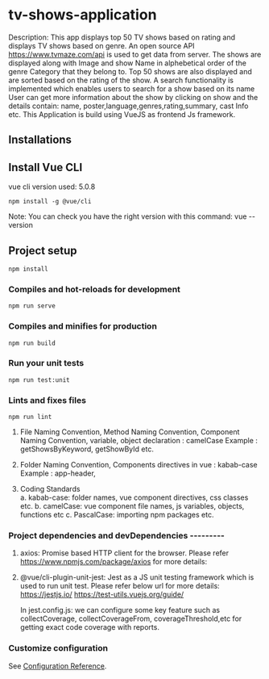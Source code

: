 # tv-shows-application

Description:
This app displays top 50 TV shows based on rating and displays TV shows based on genre. An open source API https://www.tvmaze.com/api is used to get data from server.
The shows are displayed along with Image and show Name in alphebetical order of the genre Category that they belong to. Top 50 shows are also displayed and are sorted based on the rating of the show.
A search functionality is implemented which enables users to search for a show based on its name
User can get more information about the show by clicking on show and the details contain: name, poster,language,genres,rating,summary, cast Info etc.
This Application is build using VueJS as frontend Js framework.

## Installations
## Install Vue CLI 
vue cli version used: 5.0.8

```
npm install -g @vue/cli
```
Note: You can check you have the right version with this command:
vue --version

## Project setup
```
npm install
```

### Compiles and hot-reloads for development
```
npm run serve
```

### Compiles and minifies for production
```
npm run build
```

### Run your unit tests
```
npm run test:unit
```

### Lints and fixes files
```
npm run lint
```

1) File Naming Convention, 
   Method Naming Convention, 
   Component Naming Convention,
   variable, object declaration : camelCase
   Example : getShowsByKeyword, getShowById etc. 

2) Folder Naming Convention, Components directives in vue : kabab-case
   Example : app-header, <app-header />

3) Coding Standards  
   a. kabab-case:
      folder names, vue component directives, css classes etc.
   b. camelCase:
      vue component file names, js variables, objects, functions etc
   c. PascalCase:
      importing npm packages etc. 


### Project dependencies and devDependencies ---------
1. axios:
   Promise based HTTP client for the browser.
   Please refer https://www.npmjs.com/package/axios for more details:  

2. @vue/cli-plugin-unit-jest:
   Jest as a JS unit testing framework which is used to run unit test.
   Please refer below url for more details:
   https://jestjs.io/
   https://test-utils.vuejs.org/guide/

   In jest.config.js: we can configure some key feature such as collectCoverage, collectCoverageFrom, 
   coverageThreshold,etc for getting exact code coverage with reports.

### Customize configuration
See [Configuration Reference](https://cli.vuejs.org/config/).
